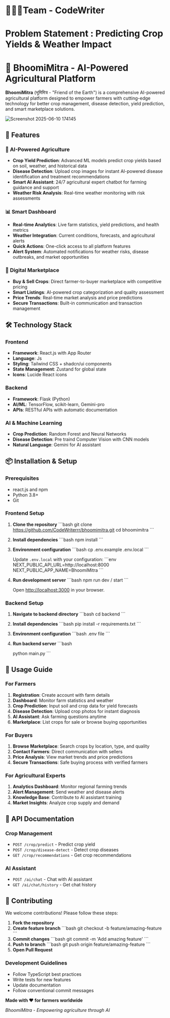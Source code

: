 # 🧑‍🤝‍🧑Team - CodeWriter
     
# Problem Statement : Predicting Crop Yields & Weather Impact

# 🌾 BhoomiMitra - AI-Powered Agricultural Platform

**BhoomiMitra** (भूमिमित्र - "Friend of the Earth") is a comprehensive AI-powered agricultural platform designed to empower farmers with cutting-edge technology for better crop management, disease detection, yield prediction, and smart marketplace solutions.


   ![Screenshot 2025-06-10 174145](https://github.com/user-attachments/assets/428b8c25-ee11-46b0-9983-4e915855c4e8)


## 🚀 Features

### 🤖 **AI-Powered Agriculture**
- **Crop Yield Prediction**: Advanced ML models predict crop yields based on soil, weather, and historical data
- **Disease Detection**: Upload crop images for instant AI-powered disease identification and treatment recommendations
- **Smart AI Assistant**: 24/7 agricultural expert chatbot for farming guidance and support
- **Weather Risk Analysis**: Real-time weather monitoring with risk assessments

### 📊 **Smart Dashboard**
- **Real-time Analytics**: Live farm statistics, yield predictions, and health metrics
- **Weather Integration**: Current conditions, forecasts, and agricultural alerts
- **Quick Actions**: One-click access to all platform features
- **Alert System**: Automated notifications for weather risks, disease outbreaks, and market opportunities

### 🛒 **Digital Marketplace**
- **Buy & Sell Crops**: Direct farmer-to-buyer marketplace with competitive pricing
- **Smart Listings**: AI-powered crop categorization and quality assessment
- **Price Trends**: Real-time market analysis and price predictions
- **Secure Transactions**: Built-in communication and transaction management



## 🛠 Technology Stack

### **Frontend**
- **Framework**: React.js  with App Router
- **Language**: Js
- **Styling**: Tailwind CSS + shadcn/ui components
- **State Management**: Zustand for global state
- **Icons**: Lucide React icons

### **Backend**
- **Framework**: Flask (Python)
- **AI/ML**: TensorFlow, scikit-learn, Gemini-pro
- **APIs**: RESTful APIs with automatic documentation

### **AI & Machine Learning**
- **Crop Prediction**: Random Forest and Neural Networks
- **Disease Detection**: Pre traind Computer Vision with CNN models
- **Natural Language**: Gemini for AI assistant

## 📦 Installation & Setup

### **Prerequisites**
- react.js and npm
- Python 3.8+
- Git

### **Frontend Setup**

1. **Clone the repository**
   \`\`\`bash
   git clone https://github.com/CodeWriterrr/bhoomimitra.git
   cd bhoomimitra
   \`\`\`

2. **Install dependencies**
   \`\`\`bash
   npm install
   \`\`\`

3. **Environment configuration**
   \`\`\`bash
   cp .env.example .env.local
   \`\`\`
   
   Update `.env.local` with your configuration:
   \`\`\`env
   NEXT_PUBLIC_API_URL=http://localhost:8000
   NEXT_PUBLIC_APP_NAME=BhoomiMitra
   \`\`\`

4. **Run development server**
   \`\`\`bash
   npm run dev  / start
   \`\`\`

   Open [http://localhost:3000](http://localhost:3000) in your browser.

### **Backend Setup**

1. **Navigate to backend directory**
   \`\`\`bash
   cd backend
   \`\`\`



3. **Install dependencies**
   \`\`\`bash
   pip install -r requirements.txt
   \`\`\`

4. **Environment configuration**
   \`\`\`bash
   .env file
   \`\`\`
   
  

5. **Run backend server**
   \`\`\`bash
   
   python main.py
   \`\`\`

 


## 📱 Usage Guide

### **For Farmers**

1. **Registration**: Create account with farm details
2. **Dashboard**: Monitor farm statistics and weather
3. **Crop Prediction**: Input soil and crop data for yield forecasts
4. **Disease Detection**: Upload crop photos for instant diagnosis
5. **AI Assistant**: Ask farming questions anytime
6. **Marketplace**: List crops for sale or browse buying opportunities

### **For Buyers**

1. **Browse Marketplace**: Search crops by location, type, and quality
2. **Contact Farmers**: Direct communication with sellers
3. **Price Analysis**: View market trends and price predictions
4. **Secure Transactions**: Safe buying process with verified farmers

### **For Agricultural Experts**

1. **Analytics Dashboard**: Monitor regional farming trends
2. **Alert Management**: Send weather and disease alerts
3. **Knowledge Base**: Contribute to AI assistant training
4. **Market Insights**: Analyze crop supply and demand

## 🔧 API Documentation

### **Crop Management**
- `POST /crop/predict` - Predict crop yield
- `POST /crop/disease-detect` - Detect crop diseases
- `GET /crop/recommendations` - Get crop recommendations

### **AI Assistant**
- `POST /ai/chat` - Chat with AI assistant
- `GET /ai/chat/history` - Get chat history


## 🤝 Contributing

We welcome contributions! Please follow these steps:

1. **Fork the repository**
2. **Create feature branch**
   \`\`\`bash
   git checkout -b feature/amazing-feature
   \`\`\`
3. **Commit changes**
   \`\`\`bash
   git commit -m 'Add amazing feature'
   \`\`\`
4. **Push to branch**
   \`\`\`bash
   git push origin feature/amazing-feature
   \`\`\`
5. **Open Pull Request**

### **Development Guidelines**
- Follow TypeScript best practices
- Write tests for new features
- Update documentation
- Follow conventional commit messages







**Made with ❤️ for farmers worldwide**

*BhoomiMitra - Empowering agriculture through AI*
